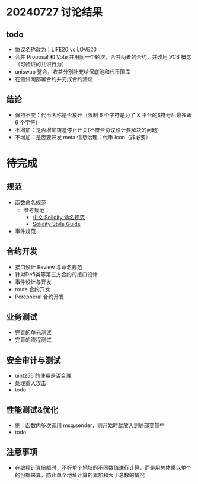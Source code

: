 # 20240727 讨论结果

## todo

- 协议名称改为：LIFE20 vs LOVE20
- 合并 Proposal 和 Vote 共用同一个轮次，合并两者的合约，并改用 VCB 概念（可验证的共识行为）
- uniswap 整合，收益分别补充给保底池和代币国库
- 在测试网部署合约并完成合约验证

## 结论

- 保持不变：代币名称是否放开（限制 6 个字符是为了 X 平台的$符号后最多跟 6 个字符）
- 不增加：是否增加铸造停止开关(不符合协议设计要解决的问题)
- 不增加：是否要开发 meta 信息治理：代币 icon（非必要）

# 待完成

## 规范

- 函数命名规范
  - 参考规范：
    - [中文 Solidity 命名规范](https://learnblockchain.cn/docs/solidity/style-guide.html)
    - [Solidity Style Guide](https://docs.soliditylang.org/en/v0.8.26/style-guide.html)
- 事件规范

## 合约开发

- 接口设计 Review 与命名规范
- 针对Defi类等第三方合约的接口设计
- 事件设计与开发
- route 合约开发
- Perepheral 合约开发

## 业务测试

- 完善的单元测试
- 完善的流程测试

## 安全审计与测试

- uint256 的使用是否合理
- 处理重入攻击
- todo

## 性能测试&优化

- 例：函数内多次调用 msg.sender，则开始时就放入到局部变量中
- todo

## 注意事项

- 在编程计算份额时，不好单个地址的不同数值进行计算，而是用总体乘以单个的份额来算，防止单个地址计算的累加和大于总数的情况

